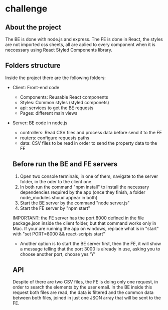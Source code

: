 # challenge

## About the project
The BE is done with node.js and express.
The FE is done in React, the styles are not imported css sheets, all are aplied to every component when it is neccessary using React Styled Components library.

## Folders structure
Inside the project there are the following folders:

* Client: Front-end code
  - Components: Reusable React components
  - Styles: Common styles (styled componets)
  - api: services to get the BE requests
  - Pages: different main views
* Server: BE code in node.js
  - controllers: Read CSV files and process data before send it to the FE
  - routers: configure requests paths
  - data: CSV files to be read in order to send the property data to the FE
  
  ## Before run the BE and FE servers
  1. Open two console terminals, in one of them, navigate to the server folder, in the oder to the client one.
  2. In both run the command "npm install" to install the necessary dependencies required by the app (once they finish, a folder node_modules shoud appear in both)
  3. Start the BE server by the command "node server.js"
  4. Start the FE server by "npm start"
  
  IMPORTANT: the FE server has the port 8000 defined in the file package.json inside the client folder, but that command works only in Mac.
  If your are running the app on windows, replace what is in "start" with "set PORT=8000 && react-scripts start"
  * Another option is to start the BE server first, then the FE, it will show a message telling that the port 3000 is already in use, asking you to choose another port, choose yes 'Y'
  
  ## API
  Despite of there are two CSV files, the FE is doing only one request, in order to search the elements by the user email.
  In the BE inside this request both files are read, the data is filtered and the common data between both files, joined in just one JSON array that will be sent to the FE.
